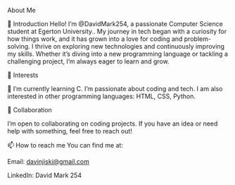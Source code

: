 About Me

👋 Introduction
Hello! I’m @DavidMark254, a passionate Computer Science student at Egerton University.. My journey in tech began with a curiosity for how things work, and it has grown into a love for coding and problem-solving. I thrive on exploring new technologies and continuously improving my skills. Whether it’s diving into a new programming language or tackling a challenging project, I’m always eager to learn and grow.

🌟 Interests

🌱 I’m currently learning C.
I’m passionate about coding and tech.
I am also interested in other programming languages: HTML, CSS, Python.

🤝 Collaboration

I’m open to collaborating on coding projects. If you have an idea or need help with something, feel free to reach out!

📫 How to reach me
You can find me at:

Email: davinjiski@gmail.com

LinkedIn: David Mark 254
<!---
DavidMark254/DavidMark254 is a ✨ special ✨ repository because its `README.md` (this file) appears on your GitHub profile.
You can click the Preview link to take a look at your changes.
--->

